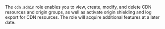 The `cdn.admin` role enables you to view, create, modify, and delete CDN resources and origin groups, as well as activate origin shielding and log export for CDN resources. The role will acquire additional features at a later date.
